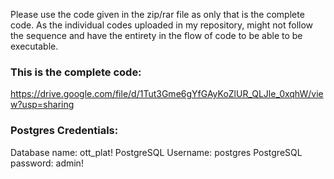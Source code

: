 Please use the code given in the zip/rar file as only that is the complete code. As the individual codes uploaded in my repository, might not follow the sequence and have the entirety in the flow of code to be able to be executable.
### This is the complete code:
https://drive.google.com/file/d/1Tut3Gme6gYfGAyKoZlUR_QLJle_0xqhW/view?usp=sharing

### Postgres Credentials:
Database name: ott_plat!
PostgreSQL Username: postgres
PostgreSQL password: admin!
